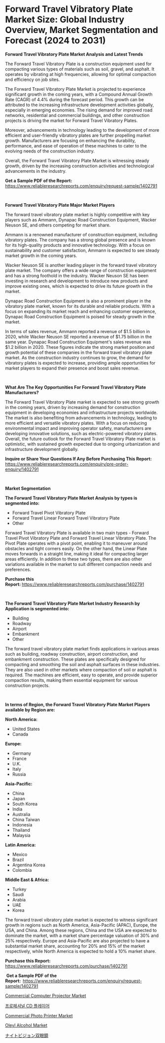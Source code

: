 <p><h1>Forward Travel Vibratory Plate Market Size: Global Industry Overview, Market Segmentation and Forecast (2024 to 2031)</h1></p><p><strong>Forward Travel Vibratory Plate Market Analysis and Latest Trends</strong></p>
<p><p>The Forward Travel Vibratory Plate is a construction equipment used for compacting various types of materials such as soil, gravel, and asphalt. It operates by vibrating at high frequencies, allowing for optimal compaction and efficiency on job sites.</p><p>The Forward Travel Vibratory Plate Market is projected to experience significant growth in the coming years, with a Compound Annual Growth Rate (CAGR) of 4.4% during the forecast period. This growth can be attributed to the increasing infrastructure development activities globally, especially in emerging economies. The rising demand for improved road networks, residential and commercial buildings, and other construction projects is driving the market for Forward Travel Vibratory Plates.</p><p>Moreover, advancements in technology leading to the development of more efficient and user-friendly vibratory plates are further propelling market growth. Manufacturers are focusing on enhancing the durability, performance, and ease of operation of these machines to cater to the evolving needs of the construction industry.</p><p>Overall, the Forward Travel Vibratory Plate Market is witnessing steady growth, driven by the increasing construction activities and technological advancements in the industry.</p></p>
<p><strong>Get a Sample PDF of the Report:&nbsp;</strong> <a href="https://www.reliableresearchreports.com/enquiry/request-sample/1402791">https://www.reliableresearchreports.com/enquiry/request-sample/1402791</a></p>
<p>&nbsp;</p>
<p><strong>Forward Travel Vibratory Plate Major Market Players</strong></p>
<p><p>The forward travel vibratory plate market is highly competitive with key players such as Ammann, Dynapac Road Construction Equipment, Wacker Neuson SE, and others competing for market share. </p><p>Ammann is a renowned manufacturer of construction equipment, including vibratory plates. The company has a strong global presence and is known for its high-quality products and innovative technology. With a focus on sustainability and customer satisfaction, Ammann is expected to see steady market growth in the coming years.</p><p>Wacker Neuson SE is another leading player in the forward travel vibratory plate market. The company offers a wide range of construction equipment and has a strong foothold in the industry. Wacker Neuson SE has been investing in research and development to introduce new products and improve existing ones, which is expected to drive its future growth in the market.</p><p>Dynapac Road Construction Equipment is also a prominent player in the vibratory plate market, known for its durable and reliable products. With a focus on expanding its market reach and enhancing customer experience, Dynapac Road Construction Equipment is poised for steady growth in the market.</p><p>In terms of sales revenue, Ammann reported a revenue of $1.5 billion in 2020, while Wacker Neuson SE reported a revenue of $1.75 billion in the same year. Dynapac Road Construction Equipment's sales revenue was $1.2 billion in 2020. These figures indicate the strong market position and growth potential of these companies in the forward travel vibratory plate market. As the construction industry continues to grow, the demand for vibratory plates is expected to increase, providing ample opportunities for market players to expand their presence and boost sales revenue.</p></p>
<p>&nbsp;</p>
<p><strong>What Are The Key Opportunities For Forward Travel Vibratory Plate Manufacturers?</strong></p>
<p><p>The Forward Travel Vibratory Plate market is expected to see strong growth in the coming years, driven by increasing demand for construction equipment in developing economies and infrastructure projects worldwide. The market is also benefiting from advancements in technology, leading to more efficient and versatile vibratory plates. With a focus on reducing environmental impact and improving operator safety, manufacturers are developing innovative solutions, such as electric-powered vibratory plates. Overall, the future outlook for the Forward Travel Vibratory Plate market is optimistic, with sustained growth expected due to ongoing urbanization and infrastructure development globally.</p></p>
<p><strong>Inquire or Share Your Questions If Any Before Purchasing This Report:</strong> <a href="https://www.reliableresearchreports.com/enquiry/pre-order-enquiry/1402791">https://www.reliableresearchreports.com/enquiry/pre-order-enquiry/1402791</a></p>
<p>&nbsp;</p>
<p><strong>Market Segmentation</strong></p>
<p><strong>The Forward Travel Vibratory Plate Market Analysis by types is segmented into:</strong></p>
<p><ul><li>Forward Travel Pivot Vibratory Plate</li><li>Forward Travel Linear Forward Travel Vibratory Plate</li><li>Other</li></ul></p>
<p><p>Forward Travel Vibratory Plate is available in two main types - Forward Travel Pivot Vibratory Plate and Forward Travel Linear Vibratory Plate. The Pivot Plate operates with a pivot point, enabling it to maneuver around obstacles and tight corners easily. On the other hand, the Linear Plate moves forwards in a straight line, making it ideal for compacting larger areas efficiently. In addition to these two types, there are also other variations available in the market to suit different compaction needs and preferences.</p></p>
<p><strong>Purchase this Report:&nbsp;</strong><a href="https://www.reliableresearchreports.com/purchase/1402791">https://www.reliableresearchreports.com/purchase/1402791</a></p>
<p>&nbsp;</p>
<p><strong>The Forward Travel Vibratory Plate Market Industry Research by Application is segmented into:</strong></p>
<p><ul><li>Building</li><li>Roadway</li><li>Airport</li><li>Embankment</li><li>Other</li></ul></p>
<p><p>The forward travel vibratory plate market finds applications in various areas such as building, roadway construction, airport construction, and embankment construction. These plates are specifically designed for compacting and smoothing the soil and asphalt surfaces in these industries. They are also used in other markets where compaction of soil or asphalt is required. The machines are efficient, easy to operate, and provide superior compaction results, making them essential equipment for various construction projects.</p></p>
<p>&nbsp;</p>
<p><strong>In terms of Region, the Forward Travel Vibratory Plate Market Players available by Region are:</strong></p>
<p>
    <p> <strong> North America: </strong>
        <ul>
            <li>United States</li>
            <li>Canada</li>
        </ul>
        </p> 
    <p> <strong> Europe: </strong>
        <ul>
            <li>Germany</li>
            <li>France</li>
            <li>U.K.</li>
            <li>Italy</li>
            <li>Russia</li>
        </ul>
        </p> 
    <p> <strong> Asia-Pacific: </strong>
        <ul>
            <li>China</li>
            <li>Japan</li>
            <li>South Korea</li>
            <li>India</li>
            <li>Australia</li>
            <li>China Taiwan</li>
            <li>Indonesia</li>
            <li>Thailand</li>
            <li>Malaysia</li>
        </ul>
        </p> 
    <p> <strong> Latin America: </strong>
        <ul>
            <li>Mexico</li>
            <li>Brazil</li>
            <li>Argentina Korea</li>
            <li>Colombia</li>
        </ul>
        </p> 
    <p> <strong> Middle East & Africa: </strong>
        <ul>
            <li>Turkey</li>
            <li>Saudi</li>
            <li>Arabia</li>
            <li>UAE</li>
            <li>Korea</li>
        </ul>
    </p>
    </p>
<p><p>The forward travel vibratory plate market is expected to witness significant growth in regions such as North America, Asia-Pacific (APAC), Europe, the USA, and China. Among these regions, China and the USA are expected to dominate the market, with a market share percentage valuation of 30% and 25% respectively. Europe and Asia-Pacific are also projected to have a substantial market share, accounting for 20% and 15% of the market respectively, while North America is expected to hold a 10% market share.</p></p>
<p><strong>Purchase this Report: </strong><a href="https://www.reliableresearchreports.com/purchase/1402791">https://www.reliableresearchreports.com/purchase/1402791</a></p>
<p>&nbsp;<strong>Get a Sample PDF of the Report:&nbsp;&nbsp;</strong><a href="https://www.reliableresearchreports.com/enquiry/request-sample/1402791">https://www.reliableresearchreports.com/enquiry/request-sample/1402791</a></p>
<p><strong></strong></p>
<p><p><a href="https://automatic-knee-4c7.notion.site/Commercial-Computer-Projector-Market-Challenges-Opportunities-and-Growth-Drivers-and-Major-Market-da4c7d7117ba41da9f0b389401cbe7af">Commercial Computer Projector Market</a></p><p><a href="https://medium.com/@royross51/%ED%94%84%EB%A1%9C%ED%8E%98%EC%85%94%EB%84%90-cd-%ED%94%8C%EB%A0%88%EC%9D%B4%EC%96%B4-%EC%8B%9C%EC%9E%A5-%EB%B6%84%EC%84%9D-cagr-%EC%8B%9C%EC%9E%A5-%EC%84%B8%EB%B6%84%ED%99%94-%EB%B0%8F-%EA%B8%80%EB%A1%9C%EB%B2%8C-%EC%82%B0%EC%97%85-%EA%B0%9C%EC%9A%94-45ba09ff0359">프로페셔널 CD 플레이어</a></p><p><a href="https://woozy-pyroraptor-a1f.notion.site/Global-Commercial-Photo-Printer-Market-Size-and-Market-Trends-Insights-and-Projections-from-2024-to-fa8361bca39040f6b3cf057a0f341852">Commercial Photo Printer Market</a></p><p><a href="https://view.publitas.com/reportprime-1/oleyl-alcohol-market-growth-market-trends-covid-19-impact-and-forecasts-for-period-from-2024-2031/">Oleyl Alcohol Market</a></p><p><a href="https://medium.com/@caleyost2023/%E3%83%8A%E3%82%A4%E3%83%88%E3%83%93%E3%82%B8%E3%83%A7%E3%83%B3%E5%8F%8C%E7%9C%BC%E9%8F%A1%E3%81%AE%E5%B8%82%E5%A0%B4%E3%82%B7%E3%82%A7%E3%82%A2%E3%81%AE%E9%80%B2%E5%8C%96%E3%81%A8%E5%B8%82%E5%A0%B4%E6%88%90%E9%95%B7%E3%83%88%E3%83%AC%E3%83%B3%E3%83%892024%E5%B9%B4%E3%81%8B%E3%82%892031%E5%B9%B4%E3%81%BE%E3%81%A7-8973e07ec1a4">ナイトビジョン双眼鏡</a></p></p>
